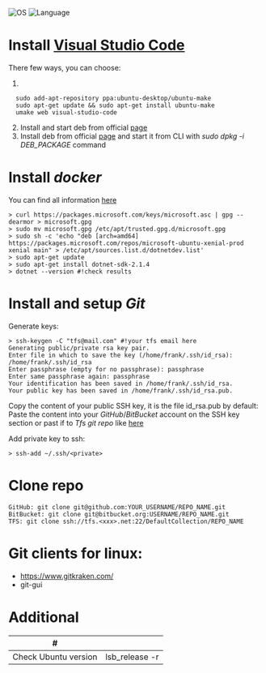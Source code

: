 ![OS](https://img.shields.io/badge/OS-Ubuntu%2016.4-orange.svg)  ![Language](https://img.shields.io/badge/Language-C%23-red.svg)

# Install [Visual Studio Code](https://code.visualstudio.com/)

There few ways, you can choose:

1. 
```Shell
  sudo add-apt-repository ppa:ubuntu-desktop/ubuntu-make
  sudo apt-get update && sudo apt-get install ubuntu-make
  umake web visual-studio-code
```
2. Install and start deb from official [page](https://code.visualstudio.com/Download)
3. Install deb from official [page](https://code.visualstudio.com/Download) and start it from CLI with *sudo dpkg -i DEB_PACKAGE* command

# Install *docker*

You can find all information [here](https://docs.microsoft.com/ru-ru/dotnet/core/linux-prerequisites?tabs=netcore2x)
```Shell
> curl https://packages.microsoft.com/keys/microsoft.asc | gpg --dearmor > microsoft.gpg
> sudo mv microsoft.gpg /etc/apt/trusted.gpg.d/microsoft.gpg
> sudo sh -c 'echo "deb [arch=amd64] https://packages.microsoft.com/repos/microsoft-ubuntu-xenial-prod xenial main" > /etc/apt/sources.list.d/dotnetdev.list'
> sudo apt-get update
> sudo apt-get install dotnet-sdk-2.1.4
> dotnet --version #!check results
```

# Install and setup *Git*

Generate keys:
```Shell
> ssh-keygen -C "tfs@mail.com" #!your tfs email here
Generating public/private rsa key pair.
Enter file in which to save the key (/home/frank/.ssh/id_rsa): /home/frank/.ssh/id_rsa
Enter passphrase (empty for no passphrase): passphrase
Enter same passphrase again: passphrase
Your identification has been saved in /home/frank/.ssh/id_rsa.
Your public key has been saved in /home/frank/.ssh/id_rsa.pub.
 ```
 
Copy the content of your public SSH key, it is the file id_rsa.pub by default:
Paste the content into your *GitHub*/*BitBucket* account on the SSH key section or past if to *Tfs git repo* like [here](https://docs.microsoft.com/en-us/vsts/git/use-ssh-keys-to-authenticate)

Add private key to ssh: 
```Shell
> ssh-add ~/.ssh/<private>
```

# Clone repo
```Shell
GitHub: git clone git@github.com:YOUR_USERNAME/REPO_NAME.git
BitBucket: git clone git@bitbucket.org:USERNAME/REPO_NAME.git
TFS: git clone ssh://tfs.<xxx>.net:22/DefaultCollection/REPO_NAME
```

# Git clients for linux:
* https://www.gitkraken.com/
* git-gui

# Additional
| #	|	|
|-|-|
|Check Ubuntu version|lsb_release -r|
